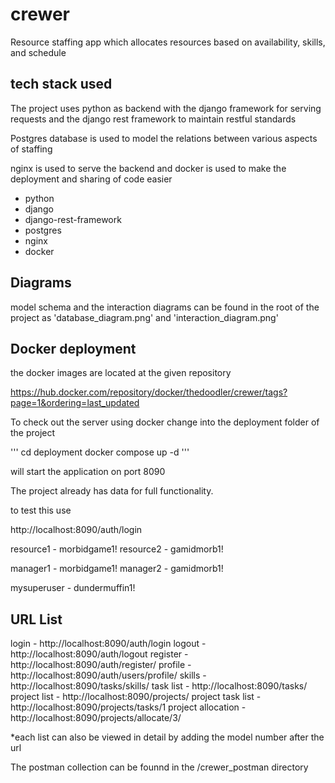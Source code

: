 # crewer
Resource staffing app which allocates resources based on availability, skills, and schedule

## tech stack used

The project uses python as backend with the django framework for serving requests and the django rest framework to maintain restful standards

Postgres database is used to model the relations between various aspects of staffing

nginx is used to serve the backend and docker is used to make the deployment and sharing of code easier

- python
- django
- django-rest-framework
- postgres
- nginx
- docker

## Diagrams

model schema and the interaction diagrams can be found in the root of the project as 'database_diagram.png' and 'interaction_diagram.png'


## Docker deployment

the docker images are located at the given repository

https://hub.docker.com/repository/docker/thedoodler/crewer/tags?page=1&ordering=last_updated

To check out the server using docker
change into the deployment folder of the project

'''
cd deployment
docker compose up -d
'''

will start the application on port 8090

The project already has data for full functionality.

to test this use

http://localhost:8090/auth/login

resource1 - morbidgame1!
resource2 - gamidmorb1!

manager1 - morbidgame1!
manager2 - gamidmorb1!

mysuperuser - dundermuffin1!


## URL List

login - http://localhost:8090/auth/login
logout - http://localhost:8090/auth/logout
register - http://localhost:8090/auth/register/
profile - http://localhost:8090/auth/users/profile/
skills - http://localhost:8090/tasks/skills/
task list - http://localhost:8090/tasks/
project list - http://localhost:8090/projects/
project task list - http://localhost:8090/projects/tasks/1
project allocation - http://localhost:8090/projects/allocate/3/

\*each list can also be viewed in detail by adding the model number after the url


The postman collection can be founnd in the /crewer_postman directory